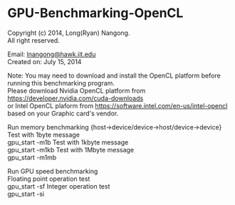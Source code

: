 GPU-Benchmarking-OpenCL
=======================
Copyright (c) 2014, Long(Ryan) Nangong.  
All right reserved.

Email: lnangong@hawk.iit.edu  
Created on: July 15, 2014

Note: You may need to download and install the OpenCL platform before running this benchmarking program.  
Please download Nvidia OpenCL platform from https://developer.nvidia.com/cuda-downloads   
or Intel OpenCL plaform from https://software.intel.com/en-us/intel-opencl  
based on your Graphic card's vendor.

Run memory benchmarking {host->device/device->host/device->device}  
Test with 1byte message  
	gpu_start -m1b
Test with 1kbyte message  
	gpu_start -m1kb
Test with 1Mbyte message  
	gpu_start -m1mb

Run GPU speed benchmarking  
Floating point operation test  
	gpu_start -sf
Integer operation test  
	gpu_start -si
